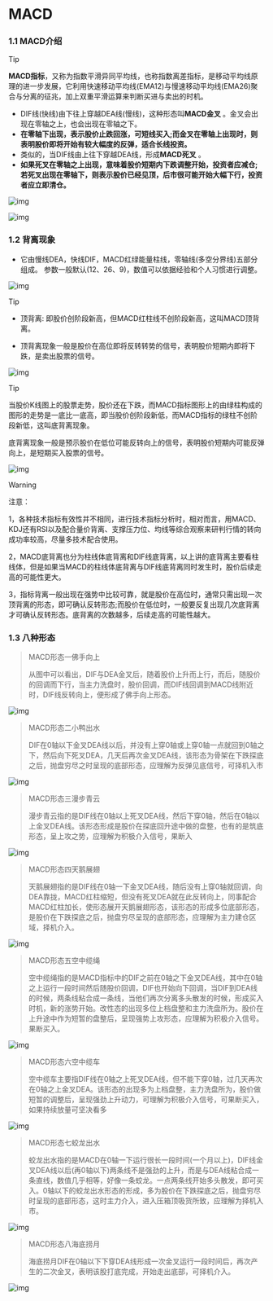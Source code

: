 # MACD

### 1.1 MACD介绍

>[!TIP]
>
>**MACD指标**，又称为指数平滑异同平均线，也称指数离差指标，是移动平均线原理的进一步发展，它利用快速移动平均线(EMA12)与慢速移动平均线(EMA26)聚合与分离的征兆，加上双重平滑运算来判断买进与卖出的时机。
>
>- DIF线(快线)由下往上穿越DEA线(慢线)，这种形态叫**MACD金叉** 。金叉会出现在零轴之上，也会出现在零轴之下。
>- **在零轴下出现，表示股价止跌回涨，可短线买入;而金叉在零轴上出现时，则表明股价即将开始有较大幅度的反弹，适合长线投资。**
>- 类似的，当DIF线由上往下穿越DEA线，形成**MACD死叉** 。
>- **如果死叉在零轴之上出现，意味着股价短期内下跌调整开始，投资者应减仓;若死叉出现在零轴下，则表示股价已经见顶，后市很可能开始大幅下行，投资者应立即清仓。**

![img](images/20240328153509_91928.jpg)

![img](images/20240328153510_35508.jpg)

### 1.2 背离现象

- 它由慢线DEA，快线DIF，MACD红绿能量柱线，零轴线(多空分界线)五部分组成。 参数一般默认(12、26、9)，数值可以依据经验和个人习惯进行调整。

![img](images/20231124152505_71478.jpg)

> [!TIP]
>
> - 顶背离: 即股价创阶段新高，但MACD红柱线不创阶段新高，这叫MACD顶背离。
>
> - 顶背离现象一般是股价在高位即将反转转势的信号，表明股价短期内即将下跌，是卖出股票的信号。

![img](images/20231124152506_20914.jpg)

> [!TIP]
>
> 当股价K线图上的股票走势，股价还在下跌，而MACD指标图形上的由绿柱构成的图形的走势是一底比一底高，即当股价创阶段新低，而MACD指标的绿柱不创阶段新低，这叫底背离现象。
>
> 底背离现象一般是预示股价在低位可能反转向上的信号，表明股价短期内可能反弹向上，是短期买入股票的信号。

![img](images/20231124152507_78880.jpg)

> [!WARNING]
>
> 注意： 
>
> 1，各种技术指标有效性并不相同，进行技术指标分析时，相对而言，用MACD、KDJ还有RSI以及配合量价背离、支撑压力位、均线等综合观察来研判行情的转向成功率较高，尽量多技术配合使用。
>
> 2，MACD底背离也分为柱线体底背离和DIF线底背离，以上讲的底背离主要看柱线体，但是如果当MACD的柱线体底背离与DIF线底背离同时发生时，股价后续走高的可能性更大。
>
> 3，指标背离一般出现在强势中比较可靠，就是股价在高位时，通常只需出现一次顶背离的形态，即可确认反转形态;而股价在低位时，一般要反复出现几次底背离才可确认反转形态。底背离的次数越多，后续走高的可能性越大。

### 1.3 八种形态

>  MACD形态一佛手向上
>
> 从图中可以看出，DIF与DEA金叉后，随着股价上升而上行，而后，随股价的回调而下行，当主力洗盘时，股价回调，而DIF线回调到MACD线附近时，DIF线反转向上，便形成了佛手向上形态。

![img](images/20231116145433_30912.jpg)

>  MACD形态二小鸭出水
>
> DIF在0轴以下金叉DEA线以后，并没有上穿0轴或上穿0轴一点就回到0轴之下，然后向下死叉DEA，几天后再次金叉DEA线，该形态为骨架在下跌探底之后，抛盘穷尽之时呈现的底部形态，应理解为反弹见底信号，可择机入市

![img](images/20231116145441_63500.jpg)

>  MACD形态三漫步青云
>
> 漫步青云指的是DIF线在0轴以上死叉DEA线，然后下穿0轴，然后在0轴以上金叉DEA线。该形态形成是股价在探底回升途中做的盘整，也有的是筑底形态，呈上攻之势，应理解为积极介入信号，果断入

![img](images/20231116145447_35081.jpg)

>  MACD形态四天鹅展翅
>
> 天鹅展翅指的是DIF线在0轴一下金叉DEA线，随后没有上穿0轴就回调，向DEA靠拢，MACD红柱缩短，但没有死叉DEA就在此反转向上，同事配合MACD红柱加长，使形态展开天鹅展翅形态，该形态的形成多位底部形态，是股价在下跌探底之后，抛盘穷尽呈现的底部形态，应理解为主力建仓区域，择机介入。

![img](images/20231116145452_86013.jpg)

>  MACD形态五空中缆绳
>
> 空中缆绳指的是MACD指标中的DIF之前在0轴之下金叉DEA线，其中在0轴之上运行一段时间然后随股价回调，DIF也开始向下回调，当DIF到DEA线的时候，两条线粘合成一条线，当他们再次分离多头散发的时候，形成买入时机，新的涨势开始。改性态的出现多位上档盘整和主力洗盘所为。股价在上升途中作为短暂的盘整后，呈现强势上攻形态，应理解为积极介入信号。果断买入。

![img](images/20231116145455_47866.jpg)

> MACD形态六空中缆车
>
> 空中缆车主要指DIF线在0轴之上死叉DEA线，但不能下穿0轴，过几天再次在0轴之上金叉DEA。该形态的出现多为上档盘整，主力洗盘所为，股价做短暂的调整后，呈现强劲上升动力，可理解为积极介入信号，可果断买入，如果持续放量可坚决看多

![img](images/20231116145457_96300.jpg)

>  MACD形态七蛟龙出水
>
> 蛟龙出水指的是MACD在0轴一下运行很长一段时间(一个月以上)，DIF线金叉DEA线以后(再0轴以下)两条线不是强劲的上升，而是与DEA线粘合成一条直线，数值几乎相等，好像一条蛟龙。一点两条线开始多头散发，即可买入。0轴以下的蛟龙出水形态的形成，多为股价在下跌探底之后，抛盘穷尽时呈现的底部形态，这时主力介入，进入压箱顶吸货所致，应理解为择机入市。

![img](images/20231116145459_31457.jpg)

> MACD形态八海底捞月
>
> 海底捞月DIF在0轴以下下穿DEA线形成一次金叉运行一段时间后，再次产生的二次金叉，表明该股打底完成，开始走出底部，可择机介入。

![img](images/20231116145500_80853.jpg)